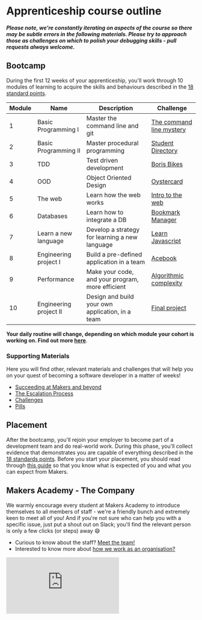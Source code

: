 # Apprenticeship course outline

***Please note, we're constantly iterating on aspects of the course so there may be subtle errors in the following materials.  Please try to approach those as challenges on which to polish your debugging skills - pull requests always welcome.***

## Bootcamp

During the first 12 weeks of your apprenticeship, you'll work through 10 modules of learning to acquire the skills and behaviours described in the [18 standard points](https://airtable.com/shrTRRuegEe7fQ49t).

| Module  | Name | Description | Challenge |
| --- | --- | --- | --- |
| 1 | Basic Programming I | Master the command line and git | [The command line mystery](https://github.com/makersacademy/clmystery) |
| 2 | Basic Programming II | Master procedural programming | [Student Directory](https://github.com/makersacademy/student-directory/blob/master/README.md)|
| 3 | TDD | Test driven development | [Boris Bikes](../boris_bikes/0_challenge_map.md) |
| 4 | OOD | Object Oriented Design | [Oystercard](../oystercard/README.md) |
| 5 | The web| Learn how the web works | [Intro to the web](../intro_to_the_web/README.md) |
| 6 | Databases| Learn how to integrate a DB | [Bookmark Manager](../bookmark_manager/00_challenge_map.md) |
| 7 | Learn a new language | Develop a strategy for learning a new language | [Learn Javascript](../thermostat/README.md) |
| 8 | Engineering project I | Build a pre-defined application in a team | [Acebook](../engineering_projects/README.md) |
| 9 | Performance | Make your code, and your program, more efficient | [Algorithmic complexity](../algorithmic_complexity/README.md) |
| 10 | Engineering project II | Design and build your own application, in a team | [Final project](../final_projects/README.md) |

**Your daily routine will change, depending on which module your cohort is working on.  Find out more [here](daily_schedule.md)**.

### Supporting Materials

Here you will find other, relevant materials and challenges that will help you on your quest of becoming a software developer in a matter of weeks!

- [Succeeding at Makers and beyond](succeeding_at_makers_and_beyond.md)
- [The Escalation Process](https://github.com/makersacademy/course/blob/29a5e4a3c1776d32eda8f3ee55edc1dd124b05ba/pills/escalation_process.md)
- [Challenges](https://github.com/makersacademy/course/blob/master/challenges/challenges.md)
- [Pills](https://github.com/makersacademy/course/blob/master/pills.md)

## Placement

After the bootcamp, you'll rejoin your employer to become part of a development team and do real-world work.  During this phase, you'll collect evidence that demonstrates you are capable of everything described in the [18 standards points](https://airtable.com/shrTRRuegEe7fQ49t).  Before you start your placement, you should read through [this guide](https://github.com/makersacademy/apprenticeships-resources/blob/master/README.md) so that you know what is expected of you and what you can expect from Makers.

## Makers Academy - The Company

We warmly encourage every student at Makers Academy to introduce themselves to all members of staff - we're a friendly bunch and extremely keen to meet all of you! And if you're not sure who can help you with a specific issue, just put a shout out on Slack; you'll find the relevant person is only a few clicks (or steps) away :smile:

- Curious to know about the staff? [Meet the team!](http://www.makersacademy.com/team/)
- Interested to know more about [how we work as an organisation?](https://blog.makersacademy.com/search?q=management)


![Tracking pixel](https://githubanalytics.herokuapp.com/course/apprenticeships_course_outline.md)
